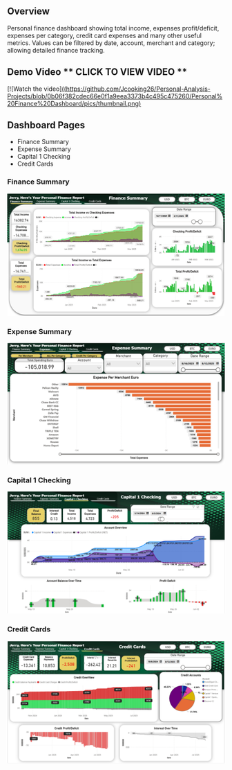 ## Overview 
Personal finance dashboard showing total income, expenses profit/deficit, expenses per category, credit card expenses and many other useful metrics. Values can be filtered by date, account, merchant and category; allowing detailed finance tracking. 

## Demo Video ** CLICK TO VIEW VIDEO **
[![Watch the video][((https://github.com/Jcooking26/Personal-Analysis-Projects/blob/0b06f382cdec66e0f1a9eea3373b4c495c475260/Personal%20Finance%20Dashboard/pics/thumbnail.png)](https://www.linkedin.com/posts/jerry-cook-iii-447166138_financedashboard-financialplanning-money-activity-7362095034218815489-HMfR?utm_source=share&utm_medium=member_desktop&rcm=ACoAACF7nPcBNrTTisEKV5JYY0i_CvXWBZG3vPU)

## Dashboard Pages
* Finance Summary
* Expense Summary
* Capital 1 Checking 
* Credit Cards 

### Finance Summary
![alt text](https://github.com/Jcooking26/Personal-Analysis-Projects/blob/aa12a575e9f3862dd36cae8fd71864a5142bbe00/Personal%20Finance%20Dashboard/pics/Finance%20Summary.png)
### Expense Summary
![alt text](https://github.com/Jcooking26/Personal-Analysis-Projects/blob/c3bd380d5b0934595167dbf779d2004ed9f73e9e/Personal%20Finance%20Dashboard/pics/Expense%20Summary.png)
### Capital 1 Checking
![alt text](https://github.com/Jcooking26/Personal-Analysis-Projects/blob/c3bd380d5b0934595167dbf779d2004ed9f73e9e/Personal%20Finance%20Dashboard/pics/Capital%201%20Checking.png)
### Credit Cards
![alt text](https://github.com/Jcooking26/Personal-Analysis-Projects/blob/c3bd380d5b0934595167dbf779d2004ed9f73e9e/Personal%20Finance%20Dashboard/pics/Credit%20Cards.png)
